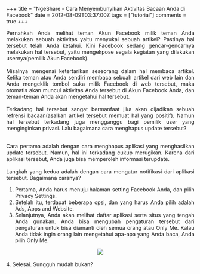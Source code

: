 +++
title = "NgeShare - Cara Menyembunyikan Aktivitas Bacaan Anda di Facebook"
date = 2012-08-09T03:37:00Z
tags = ["tutorial"]
comments = true
+++

<div style="text-align: justify;">Pernahkah Anda melihat teman Akun Facebook milik teman Anda melakukan sebuah aktivitas yaitu menyukai sebuah artikel? Pastinya hal tersebut telah Anda ketahui. Kini Facebook sedang gencar-gencarnya melakukan hal tersebut, yaitu mengekpose segala kegiatan yang dilakukan usernya(pemilik Akun Facebook).<br /><br />
Misalnya mengenai ketertarikan seseorang dalam hal membaca artikel. Ketika teman atau Anda sendiri membaca sebuah artikel dari web lain dan Anda mengeklik tombol suka milik Facebook di web tersebut, maka otomatis akan muncul aktivitas Anda tersebut di Akun Facebook Anda, dan teman-teman Anda akan mengetahui hal tersebut.<br /><br />
Terkadang hal tersebut sangat bermanfaat jika akan dijadikan sebuah refrensi bacaan(asalkan artikel tersebut memuat hal yang positif). Namun hal tersebut terkadang juga mengganggu bagi pemilik user yang menginginkan privasi. Lalu bagaimana cara menghapus update tersebut?<br /><br />

Cara pertama adalah dengan cara menghapus aplikasi yang menghasilkan update tersebut. Namun, hal ini terkadang cukup merugikan. Karena dari aplikasi tersebut, Anda juga bisa memperoleh informasi terupdate.<br /><br />
Langkah yang kedua adalah dengan cara mengatur notifikasi dari aplikasi tersebut. Bagaimana caranya?<br />
1. Pertama, Anda harus menuju halaman setting Facebook Anda, dan pilih Privacy Settings.<br />
2. Setelah itu, terdapat beberapa opsi, dan yang harus Anda pilih adalah Ads, Apps and Website.<br />
3. Selanjutnya, Anda akan melihat daftar aplikasi serta situs yang tengah Anda gunakan. Anda bisa mengubah pengaturan tersebut dari pengaturan untuk bisa diamanti oleh semua orang atau Only Me. Kalau Anda tidak ingin orang lain mengetahui apa-apa yang Anda baca, Anda pilih Only Me.<br />
<center><img border="0" src="https://2.bp.blogspot.com/-24SuNbqO6DM/UCLNF7l1f3I/AAAAAAAACKE/7wei_IiwjU8/s1600/fac.jpg" /></center><br />
4. Selesai. Sungguh mudah bukan?</div>
